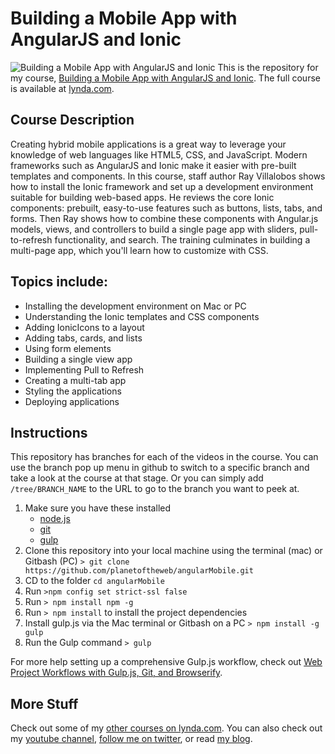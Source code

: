 # Building a Mobile App with AngularJS and Ionic
![Building a Mobile App with AngularJS and Ionic](hero.png)
This is the repository for my course, [Building a Mobile App with AngularJS and Ionic](http://www.lynda.com/AngularJS-tutorials/Building-Mobile-App-AngularJS-Ionic/368920-2.html). The full course is available at [lynda.com](http://lynda.com).

## Course Description
Creating hybrid mobile applications is a great way to leverage your knowledge of web languages like HTML5, CSS, and JavaScript. Modern frameworks such as AngularJS and Ionic make it easier with pre-built templates and components. In this course, staff author Ray Villalobos shows how to install the Ionic framework and set up a development environment suitable for building web-based apps. He reviews the core Ionic components: prebuilt, easy-to-use features such as buttons, lists, tabs, and forms. Then Ray shows how to combine these components with Angular.js models, views, and controllers to build a single page app with sliders, pull-to-refresh functionality, and search. The training culminates in building a multi-page app, which you'll learn how to customize with CSS.

## Topics include:
- Installing the development environment on Mac or PC
- Understanding the Ionic templates and CSS components
- Adding IonicIcons to a layout
- Adding tabs, cards, and lists
- Using form elements
- Building a single view app
- Implementing Pull to Refresh
- Creating a multi-tab app
- Styling the applications
- Deploying applications

## Instructions
This repository has branches for each of the videos in the course. You can use the branch pop up menu in github to switch to a specific branch and take a look at the course at that stage. Or you can simply add `/tree/BRANCH_NAME` to the URL to go to the branch you want to peek at.

1. Make sure you have these installed
	- [node.js](http://nodejs.org/)
	- [git](http://git-scm.com/)
	- [gulp](http://gulpjs.com/)
1. Clone this repository into your local machine using the terminal (mac) or Gitbash (PC) `> git clone https://github.com/planetoftheweb/angularMobile.git`
1. CD to the folder `cd angularMobile`
1. Run `>npm config set strict-ssl false`
1. Run `> npm install npm -g` 
1. Run `> npm install` to install the project dependencies
1. Install gulp.js via the Mac terminal or Gitbash on a PC `> npm install -g gulp`
1. Run the Gulp command `> gulp`

For more help setting up a comprehensive Gulp.js workflow, check out [Web Project Workflows with Gulp.js, Git, and Browserify](http://www.lynda.com/Web-Web-Design-tutorials/Web-Project-Workflows-Gulpjs-Git-Browserify/154416-2.html).

## More Stuff
Check out some of my [other courses on lynda.com](http://lynda.com/rayvillalobos). You can also check out my [youtube channel](http://youtube.com/planetoftheweb), [follow me on twitter](http://twitter.com/planetoftheweb), or read [my blog](http://raybo.org).
